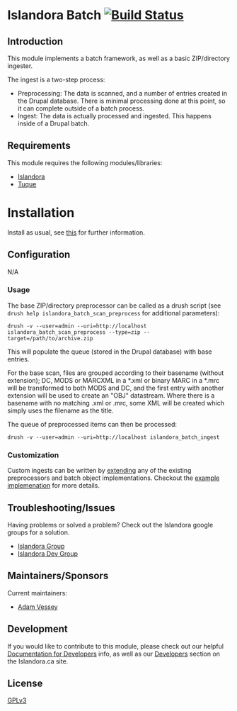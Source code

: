 # Islandora Batch [![Build Status](https://travis-ci.org/Islandora/islandora_batch.png?branch=7.x)](https://travis-ci.org/Islandora/islandora_batch)

## Introduction

This module implements a batch framework, as well as a basic ZIP/directory ingester.

The ingest is a two-step process:

* Preprocessing: The data is scanned, and a number of entries created in the
  Drupal database.  There is minimal processing done at this point, so it can
  complete outside of a batch process.
* Ingest: The data is actually processed and ingested. This happens inside of
  a Drupal batch.

## Requirements

This module requires the following modules/libraries:

* [Islandora](https://github.com/islandora/islandora)
* [Tuque](https://github.com/islandora/tuque)


# Installation

Install as usual, see [this](https://drupal.org/documentation/install/modules-themes/modules-7) for further information.

## Configuration

N/A

### Usage

The base ZIP/directory preprocessor can be called as a drush script (see `drush help islandora_batch_scan_preprocess` for additional parameters):

`drush -v --user=admin --uri=http://localhost islandora_batch_scan_preprocess --type=zip --target=/path/to/archive.zip`

This will populate the queue (stored in the Drupal database) with base entries.

For the base scan, files are grouped according to their basename (without extension); DC, MODS or MARCXML in a *.xml or binary MARC in a *.mrc will be transformed to both MODS and DC, and the first entry with another extension will be used to create an "OBJ" datastream. Where there is a basename with no matching .xml or .mrc, some XML will be created which simply uses the filename as the title.

The queue of preprocessed items can then be processed:

`drush -v --user=admin --uri=http://localhost islandora_batch_ingest`

### Customization

Custom ingests can be written by [extending](http://github.com/Islandora/islandora_batch/wiki/How-To-Extend) any of the existing preprocessors and batch object implementations. Checkout the [example implemenation](http://github.com/Islandora/islandora_batch/wiki/Example-Implementation-Tutorial) for more details.

## Troubleshooting/Issues

Having problems or solved a problem? Check out the Islandora google groups for a solution.

* [Islandora Group](https://groups.google.com/forum/?hl=en&fromgroups#!forum/islandora)
* [Islandora Dev Group](https://groups.google.com/forum/?hl=en&fromgroups#!forum/islandora-dev)

## Maintainers/Sponsors

Current maintainers:

* [Adam Vessey](https://github.com/adam-vessey)

## Development

If you would like to contribute to this module, please check out our helpful [Documentation for Developers](https://github.com/Islandora/islandora/wiki#wiki-documentation-for-developers) info, as well as our [Developers](http://islandora.ca/developers) section on the Islandora.ca site.

## License

[GPLv3](http://www.gnu.org/licenses/gpl-3.0.txt)
